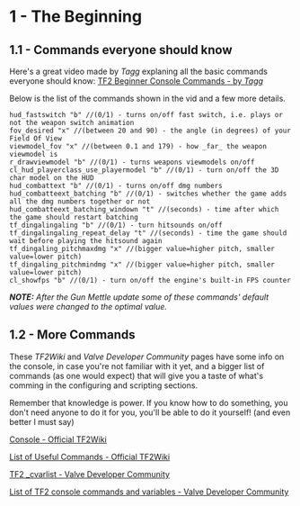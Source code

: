 # 1 - The Beginning

## 1.1 - Commands everyone should know

Here's a great video made by _Tagg_ explaning all the basic commands everyone should know: [TF2 Beginner Console Commands - by _Tagg_](https://youtu.be/jYqjabM4TrM "Ask Tagg: Episode 1 - TF2 Beginner Console Commands")

Below is the list of the commands shown in the vid and a few more details.
```source-scripting
hud_fastswitch "b" //(0/1) - turns on/off fast switch, i.e. plays or not the weapon switch animation
fov_desired "x" //(between 20 and 90) - the angle (in degrees) of your Field Of View
viewmodel_fov "x" //(between 0.1 and 179) - how _far_ the weapon viewmodel is
r_drawviewmodel "b" //(0/1) - turns weapons viewmodels on/off
cl_hud_playerclass_use_playermodel "b" //(0/1) - turn on/off the 3D char model on the HUD
hud_combattext "b" //(0/1) - turns on/off dmg numbers
hud_combatteext_batching "b" //(0/1) - switches whether the game adds all the dmg numbers together or not
hud_combatteext_batching_windown "t" //(seconds) - time after which the game should restart batching
tf_dingalingaling "b" //(0/1) - turn hitsounds on/off
tf_dingalingaling_repeat_delay "t" //(seconds) - time the game should wait before playing the hitsound again
tf_dingaling_pitchmaxdmg "x" //(bigger value=higher pitch, smaller value=lower pitch)
tf_dingaling_pitchmindmg "x" //(bigger value=higher pitch, smaller value=lower pitch)
cl_showfps "b" //(0/1) - turn on/off the engine's built-in FPS counter
```
_**NOTE:** After the Gun Mettle update some of these commands' default values were changed to the optimal value._

## 1.2 - More Commands

These _TF2Wiki_ and _Valve Developer Community_ pages have some info on the console, in case you're not familiar with it yet, and a bigger list of commands (as one would expect) that will give you a taste of what's comming in the configuring and scripting sections.

Remember that knowledge is power. If you know how to do something, you don't need anyone to do it for you, you'll be able to do it yourself! (and even better I must say)

[Console - Official TF2Wiki](https://wiki.teamfortress.com/wiki/Console_commands "Console Commands - TF2W")

[List of Useful Commands - Official TF2Wiki](https://wiki.teamfortress.com/wiki/List_of_useful_console_commands "List of Useful Commands - TF2W")

[TF2 _cvarlist - Valve Developer Community](https://developer.valvesoftware.com/wiki/TF2_cvarlist "cvarlist - VDC")

[List of TF2 console commands and variables - Valve Developer Community](https://developer.valvesoftware.com/wiki/List_of_TF2_console_commands_and_variables "List of TF2 Console Commands and Variables - VDC")
